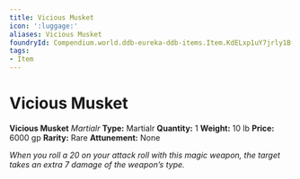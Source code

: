```yaml
---
title: Vicious Musket
icon: ':luggage:'
aliases: Vicious Musket
foundryId: Compendium.world.ddb-eureka-ddb-items.Item.KdELxp1uY7jrly1B
tags:
- Item
---
```


# Vicious Musket

**Vicious Musket**
_Martialr_
**Type:** Martialr
**Quantity:** 1
**Weight:** 10 lb
**Price:** 6000 gp
**Rarity:** Rare
**Attunement:** None

*When you roll a 20 on your attack roll with this magic weapon, the target takes an extra 7 damage of the weapon’s type.*